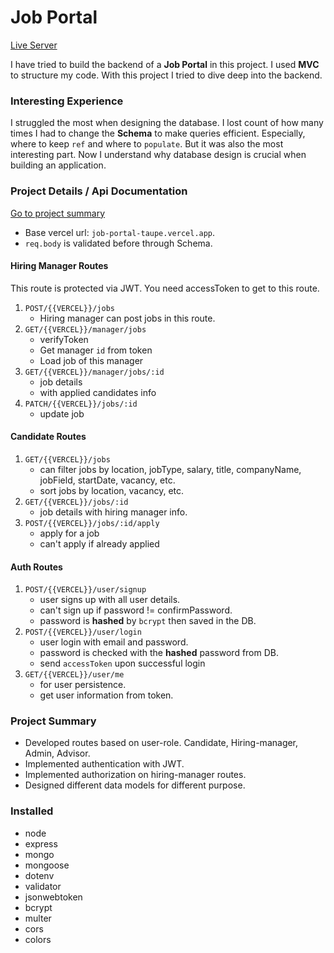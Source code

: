 # Job Portal

[Live Server](https://job-portal-taupe.vercel.app/)

I have tried to build the backend of a **Job Portal** in this project. I used **MVC** to structure my code. With this project I tried to dive deep into the backend.

### Interesting Experience

I struggled the most when designing the database. I lost count of how many times I had to change the **Schema** to make queries efficient. Especially, where to keep `ref` and where to `populate`. But it was also the most interesting part. Now I understand why database design is crucial when building an application.

### Project Details / Api Documentation

[Go to project summary](https://github.com/ThakurSaad/job-portal#project-summary)

- Base vercel url: `job-portal-taupe.vercel.app`.
- `req.body` is validated before through Schema.

#### Hiring Manager Routes

This route is protected via JWT. You need accessToken to get to this route.

1. `POST/{{VERCEL}}/jobs`
   - Hiring manager can post jobs in this route.
2. `GET/{{VERCEL}}/manager/jobs`
   - verifyToken
   - Get manager `id` from token
   - Load job of this manager
3. `GET/{{VERCEL}}/manager/jobs/:id`
   - job details
   - with applied candidates info
4. `PATCH/{{VERCEL}}/jobs/:id`
   - update job

#### Candidate Routes

1. `GET/{{VERCEL}}/jobs`
   - can filter jobs by location, jobType, salary, title, companyName, jobField, startDate, vacancy, etc.
   - sort jobs by location, vacancy, etc.
2. `GET/{{VERCEL}}/jobs/:id`
   - job details with hiring manager info.
3. `POST/{{VERCEL}}/jobs/:id/apply`
   - apply for a job
   - can't apply if already applied

#### Auth Routes

1. `POST/{{VERCEL}}/user/signup`
   - user signs up with all user details.
   - can't sign up if password != confirmPassword.
   - password is **hashed** by `bcrypt` then saved in the DB.
2. `POST/{{VERCEL}}/user/login`
   - user login with email and password.
   - password is checked with the **hashed** password from DB.
   - send `accessToken` upon successful login
3. `GET/{{VERCEL}}/user/me`
   - for user persistence.
   - get user information from token.

### Project Summary

- Developed routes based on user-role. Candidate, Hiring-manager, Admin, Advisor.
- Implemented authentication with JWT.
- Implemented authorization on hiring-manager routes.
- Designed different data models for different purpose.

### Installed

- node
- express
- mongo
- mongoose
- dotenv
- validator
- jsonwebtoken
- bcrypt
- multer
- cors
- colors
